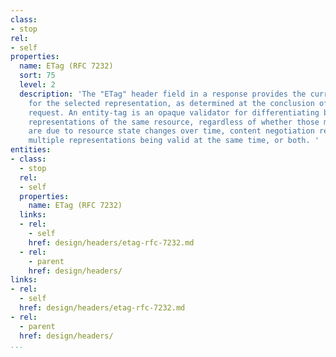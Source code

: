 ```yaml
---
class:
- stop
rel:
- self
properties:
  name: ETag (RFC 7232)
  sort: 75
  level: 2
  description: 'The "ETag" header field in a response provides the current entity-tag
    for the selected representation, as determined at the conclusion of handling the
    request. An entity-tag is an opaque validator for differentiating between multiple
    representations of the same resource, regardless of whether those multiple representations
    are due to resource state changes over time, content negotiation resulting in
    multiple representations being valid at the same time, or both. '
entities:
- class:
  - stop
  rel:
  - self
  properties:
    name: ETag (RFC 7232)
  links:
  - rel:
    - self
    href: design/headers/etag-rfc-7232.md
  - rel:
    - parent
    href: design/headers/
links:
- rel:
  - self
  href: design/headers/etag-rfc-7232.md
- rel:
  - parent
  href: design/headers/
...
```

